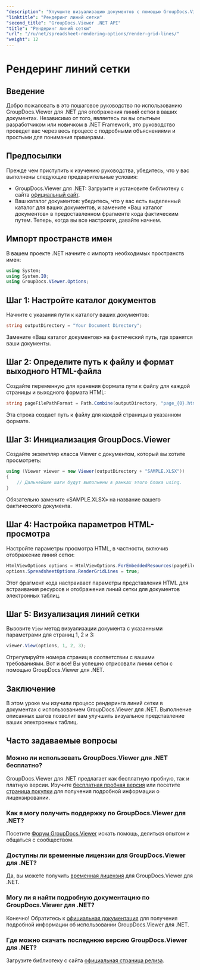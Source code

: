 ```yaml
---
"description": "Улучшите визуализацию документов с помощью GroupDocs.Viewer для .NET. Отрисовывайте линии сетки без усилий. Попробуйте бесплатную пробную версию прямо сейчас!"
"linktitle": "Рендеринг линий сетки"
"second_title": "GroupDocs.Viewer .NET API"
"title": "Рендеринг линий сетки"
"url": "/ru/net/spreadsheet-rendering-options/render-grid-lines/"
"weight": 12
---
```


# Рендеринг линий сетки

## Введение
Добро пожаловать в это пошаговое руководство по использованию GroupDocs.Viewer для .NET для отображения линий сетки в ваших документах. Независимо от того, являетесь ли вы опытным разработчиком или новичком в .NET Framework, это руководство проведет вас через весь процесс с подробными объяснениями и простыми для понимания примерами.
## Предпосылки
Прежде чем приступить к изучению руководства, убедитесь, что у вас выполнены следующие предварительные условия:
- GroupDocs.Viewer для .NET: Загрузите и установите библиотеку с сайта [официальный сайт](https://releases.groupdocs.com/viewer/net/).
- Ваш каталог документов: убедитесь, что у вас есть выделенный каталог для ваших документов, и замените «Ваш каталог документов» в предоставленном фрагменте кода фактическим путем.
Теперь, когда вы все настроили, давайте начнем.
## Импорт пространств имен
В вашем проекте .NET начните с импорта необходимых пространств имен:
```csharp
using System;
using System.IO;
using GroupDocs.Viewer.Options;
```
## Шаг 1: Настройте каталог документов
Начните с указания пути к каталогу ваших документов:
```csharp
string outputDirectory = "Your Document Directory";
```
Замените «Ваш каталог документов» на фактический путь, где хранятся ваши документы.
## Шаг 2: Определите путь к файлу и формат выходного HTML-файла
Создайте переменную для хранения формата пути к файлу для каждой страницы и выходного формата HTML:
```csharp
string pageFilePathFormat = Path.Combine(outputDirectory, "page_{0}.html");
```
Эта строка создает путь к файлу для каждой страницы в указанном формате.
## Шаг 3: Инициализация GroupDocs.Viewer
Создайте экземпляр класса Viewer с документом, который вы хотите просмотреть:
```csharp
using (Viewer viewer = new Viewer(outputDirectory + "SAMPLE.XLSX"))
{
    // Дальнейшие шаги будут выполнены в рамках этого блока using.
}
```
Обязательно замените «SAMPLE.XLSX» на название вашего фактического документа.
## Шаг 4: Настройка параметров HTML-просмотра
Настройте параметры просмотра HTML, в частности, включив отображение линий сетки:
```csharp
HtmlViewOptions options = HtmlViewOptions.ForEmbeddedResources(pageFilePathFormat);
options.SpreadsheetOptions.RenderGridLines = true;
```
Этот фрагмент кода настраивает параметры представления HTML для встраивания ресурсов и отображения линий сетки для документов электронных таблиц.
## Шаг 5: Визуализация линий сетки
Вызовите `View` метод визуализации документа с указанными параметрами для страниц 1, 2 и 3:
```csharp
viewer.View(options, 1, 2, 3);
```
Отрегулируйте номера страниц в соответствии с вашими требованиями.
Вот и все! Вы успешно отрисовали линии сетки с помощью GroupDocs.Viewer для .NET.
## Заключение
В этом уроке мы изучили процесс рендеринга линий сетки в документах с использованием GroupDocs.Viewer для .NET. Выполнение описанных шагов позволит вам улучшить визуальное представление ваших электронных таблиц.
## Часто задаваемые вопросы
### Можно ли использовать GroupDocs.Viewer для .NET бесплатно?
GroupDocs.Viewer для .NET предлагает как бесплатную пробную, так и платную версии. Изучите [бесплатная пробная версия](https://releases.groupdocs.com/) или посетите [страница покупки](https://purchase.groupdocs.com/buy) для получения подробной информации о лицензировании.
### Как я могу получить поддержку по GroupDocs.Viewer для .NET?
Посетите [Форум GroupDocs.Viewer](https://forum.groupdocs.com/c/viewer/9) искать помощь, делиться опытом и общаться с сообществом.
### Доступны ли временные лицензии для GroupDocs.Viewer для .NET?
Да, вы можете получить [временная лицензия](https://purchase.groupdocs.com/temporary-license/) для GroupDocs.Viewer для .NET.
### Могу ли я найти подробную документацию по GroupDocs.Viewer для .NET?
Конечно! Обратитесь к [официальная документация](https://tutorials.groupdocs.com/viewer/net/) для получения подробной информации об использовании GroupDocs.Viewer для .NET.
### Где можно скачать последнюю версию GroupDocs.Viewer для .NET?
Загрузите библиотеку с сайта [официальная страница релиза](https://releases.groupdocs.com/viewer/net/).
